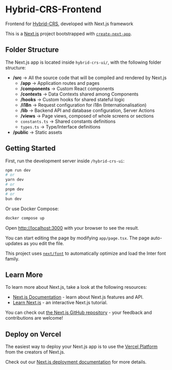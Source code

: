 # Hybrid-CRS-Frontend
Frontend for [Hybrid-CRS](https://github.com/Acervans/Hybrid-CRS), developed with Next.js framework

This is a [Next.js](https://nextjs.org) project bootstrapped with [`create-next-app`](https://nextjs.org/docs/app/api-reference/cli/create-next-app).

## Folder Structure
The Next.js app is located inside `hybrid-crs-ui/`, with the following folder structure:
- **/src** -> All the source code that will be compiled and rendered by Next.js
  - **/app** -> Application routes and pages
  - **/components** -> Custom React components
  - **/contexts** -> Data Contexts shared among Components
  - **/hooks** -> Custom hooks for shared stateful logic
  - **/i18n** -> Request configuration for i18n (Internationalisation)
  - **/lib** -> Backend API and database configuration, Server Actions
  - **/views** -> Page views, composed of whole screens or sections
  - `constants.ts` -> Shared constants definitions
  - `types.ts` -> Type/Interface definitions
- **/public** -> Static assets

## Getting Started

First, run the development server inside `/hybrid-crs-ui`:

```bash
npm run dev
# or
yarn dev
# or
pnpm dev
# or
bun dev
```

Or use Docker Compose:

```bash
docker compose up
```

Open [http://localhost:3000](http://localhost:3000) with your browser to see the result.

You can start editing the page by modifying `app/page.tsx`. The page auto-updates as you edit the file.

This project uses [`next/font`](https://nextjs.org/docs/app/building-your-application/optimizing/fonts) to automatically optimize and load the Inter font family.

## Learn More

To learn more about Next.js, take a look at the following resources:

- [Next.js Documentation](https://nextjs.org/docs) - learn about Next.js features and API.
- [Learn Next.js](https://nextjs.org/learn) - an interactive Next.js tutorial.

You can check out [the Next.js GitHub repository](https://github.com/vercel/next.js) - your feedback and contributions are welcome!

## Deploy on Vercel

The easiest way to deploy your Next.js app is to use the [Vercel Platform](https://vercel.com/new?utm_medium=default-template&filter=next.js&utm_source=create-next-app&utm_campaign=create-next-app-readme) from the creators of Next.js.

Check out our [Next.js deployment documentation](https://nextjs.org/docs/app/building-your-application/deploying) for more details.
